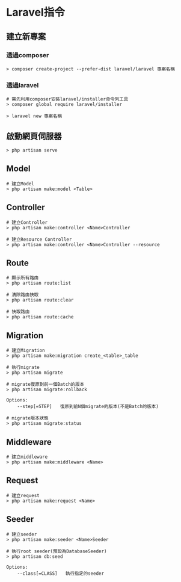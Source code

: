 # Laravel指令
## 建立新專案
### 透過composer
```
> composer create-project --prefer-dist laravel/laravel 專案名稱
```

### 透過laravel
```
# 需先利用composer安裝laravel/installer命令列工具
> composer global require laravel/installer

> laravel new 專案名稱
```

## 啟動網頁伺服器
```
> php artisan serve
```

## Model
```
# 建立Model
> php artisan make:model <Table>
```

## Controller
```
# 建立Controller
> php artisan make:controller <Name>Controller

# 建立Resource Controller
> php artisan make:controller <Name>Controller --resource
```

## Route
```
# 顯示所有路由
> php artisan route:list

# 清除路由快取
> php artisan route:clear

# 快取路由
> php artisan route:cache
```

## Migration
```
# 建立Migration
> php artisan make:migration create_<table>_table

# 執行migrate
> php artisan migrate

# migrate復原到前一個Batch的版本
> php artisan migrate:rollback

Options:
    --step[=STEP]   復原到前N個migrate的版本(不是Batch的版本)

# migrate版本狀態
> php artisan migrate:status
```

## Middleware
```
# 建立middleware
> php artisan make:middleware <Name>
```

## Request
```
# 建立request
> php artisan make:request <Name>
```

## Seeder
```
# 建立seeder
> php artisan make:seeder <Name>Seeder

# 執行root seeder(預設為DatabaseSeeder)
> php artisan db:seed

Options:
    --class[=CLASS]   執行指定的seeder
```